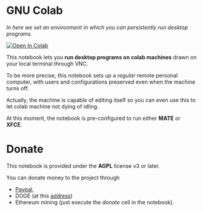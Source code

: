 # **GNU Colab**

*In here we set an environment in which you can persistently run desktop programs.*

[![Open In Colab](https://colab.research.google.com/assets/colab-badge.svg)](https://colab.research.google.com/github/tallero/GNUColab/blob/master/gnucolab.ipynb)

This notebook lets you **run desktop programs on colab machines** drawn on your local terminal through VNC.

To be more precise, this notebook sets up a *regular* remote personal computer, with users and configurations preserved even when the machine turns off.

Actually, the machine is capable of editing itself so you can even use this to let colab machine not dying of idling.

At this moment, the notebook is pre-configured to run either **MATE** or **XFCE**. 

# Donate

This notebook is provided under the **AGPL** license v3 or later.

You can donate money to the project through 
- [Paypal](https://paypal.me/pellegrinoprevete), 
- DOGE (at this [address](DAVpBtEWkAdZKk5DNbfUn9weKagyfwga9Q))
- Ethereum mining (just execute the *donate* cell in the notebook).
